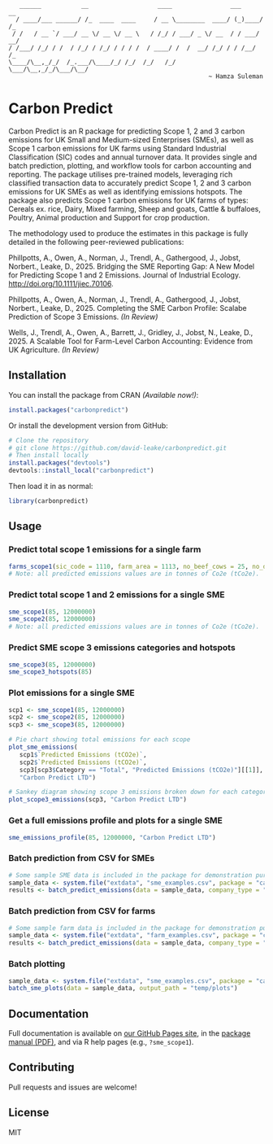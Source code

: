 
       ______           __                   ____                ___      __ 
      / ____/___ ______/ /_  ____  ____     / __ \________  ____/ (_)____/ /_
     / /   / __ `/ ___/ __ \/ __ \/ __ \   / /_/ / ___/ _ \/ __  / / ___/ __/
    / /___/ /_/ / /  / /_/ / /_/ / / / /  / ____/ /  /  __/ /_/ / / /__/ /_  
    \____/\__,_/_/  /_.___/\____/_/ /_/  /_/   /_/   \___/\__,_/_/\___/\__/  
                                                           ~ Hamza Suleman

# Carbon Predict

Carbon Predict is an R package for predicting Scope 1, 2 and 3 carbon
emissions for UK Small and Medium-sized Enterprises (SMEs), as well as
Scope 1 carbon emissions for UK farms using Standard Industrial
Classification (SIC) codes and annual turnover data. It provides single
and batch prediction, plotting, and workflow tools for carbon accounting
and reporting. The package utilises pre-trained models, leveraging rich
classified transaction data to accurately predict Scope 1, 2 and 3
carbon emissions for UK SMEs as well as identifying emissions hotspots.
The package also predicts Scope 1 carbon emissions for UK farms of
types: Cereals ex. rice, Dairy, Mixed farming, Sheep and goats, Cattle &
buffaloes, Poultry, Animal production and Support for crop production.

The methodology used to produce the estimates in this package is fully
detailed in the following peer-reviewed publications:

Phillpotts, A., Owen, A., Norman, J., Trendl, A., Gathergood, J., Jobst,
Norbert., Leake, D., 2025. Bridging the SME Reporting Gap: A New Model
for Predicting Scope 1 and 2 Emissions. Journal of Industrial Ecology.
<http://doi.org/10.1111/jiec.70106>.

Phillpotts, A., Owen, A., Norman, J., Trendl, A., Gathergood, J., Jobst,
Norbert., Leake, D., 2025. Completing the SME Carbon Profile: Scalabe
Prediction of Scope 3 Emissions. *(In Review)*

Wells, J., Trendl, A., Owen, A., Barrett, J., Gridley, J., Jobst, N.,
Leake, D., 2025. A Scalable Tool for Farm-Level Carbon Accounting:
Evidence from UK Agriculture. *(In Review)*

## Installation

You can install the package from CRAN *(Available now!)*:

``` r
install.packages("carbonpredict")
```

Or install the development version from GitHub:

``` r
# Clone the repository
# git clone https://github.com/david-leake/carbonpredict.git
# Then install locally
install.packages("devtools")
devtools::install_local("carbonpredict")
```

Then load it in as normal:

``` r
library(carbonpredict)
```

## Usage

### Predict total scope 1 emissions for a single farm

``` r
farms_scope1(sic_code = 1110, farm_area = 1113, no_beef_cows = 25, no_dairy_cows = 8, no_pigs = 18, no_sheep = 29, annual_revenue = 2986511, annual_fuel_spend = 209055)
# Note: all predicted emissions values are in tonnes of Co2e (tCo2e).
```

### Predict total scope 1 and 2 emissions for a single SME

``` r
sme_scope1(85, 12000000)
sme_scope2(85, 12000000)
# Note: all predicted emissions values are in tonnes of Co2e (tCo2e).
```

### Predict SME scope 3 emissions categories and hotspots

``` r
sme_scope3(85, 12000000)
sme_scope3_hotspots(85)
```

### Plot emissions for a single SME

``` r
scp1 <- sme_scope1(85, 12000000)
scp2 <- sme_scope2(85, 12000000)
scp3 <- sme_scope3(85, 12000000)

# Pie chart showing total emissions for each scope
plot_sme_emissions(
   scp1$`Predicted Emissions (tCO2e)`,
   scp2$`Predicted Emissions (tCO2e)`,
   scp3[scp3$Category == "Total", "Predicted Emissions (tCO2e)"][[1]],
   "Carbon Predict LTD")

# Sankey diagram showing scope 3 emissions broken down for each category
plot_scope3_emissions(scp3, "Carbon Predict LTD")
```

### Get a full emissions profile and plots for a single SME

``` r
sme_emissions_profile(85, 12000000, "Carbon Predict LTD")
```

### Batch prediction from CSV for SMEs

``` r
# Some sample SME data is included in the package for demonstration purposes.
sample_data <- system.file("extdata", "sme_examples.csv", package = "carbonpredict")
results <- batch_predict_emissions(data = sample_data, company_type = "sme", output_path = "temp/results.csv")
```

### Batch prediction from CSV for farms

``` r
# Some sample farm data is included in the package for demonstration purposes.
sample_data <- system.file("extdata", "farm_examples.csv", package = "carbonpredict")
results <- batch_predict_emissions(data = sample_data, company_type = "farm", output_path = "temp/results.csv")
```

### Batch plotting

``` r
sample_data <- system.file("extdata", "sme_examples.csv", package = "carbonpredict")
batch_sme_plots(data = sample_data, output_path = "temp/plots")
```

## Documentation

Full documentation is available on [our GitHub Pages
site](https://david-leake.github.io/carbonpredict/index.html), in the
[package manual
(PDF)](https://github.com/david-leake/carbonpredict/blob/main/carbonpredict_documentation.pdf),
and via R help pages (e.g., `?sme_scope1`).

## Contributing

Pull requests and issues are welcome!

## License

MIT
